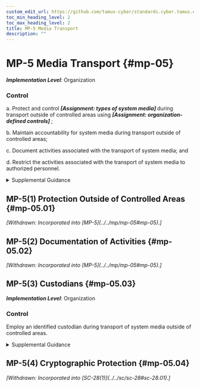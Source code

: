 ```yaml
---
custom_edit_url: https://github.com/tamus-cyber/standards.cyber.tamus.edu/tree/main/static/content/tamus.edu/TAMUS_profile.xml
toc_min_heading_level: 2
toc_max_heading_level: 2
title: MP-5 Media Transport
description: ""
---
```


# MP-5 Media Transport {#mp-05}

_**Implementation Level**_: Organization

### Control

a. Protect and control <strong> <em>[Assignment: types of system media]</em> </strong> during transport outside of controlled areas using <strong> <em>[Assignment: organization-defined controls]</em> </strong>;

b. Maintain accountability for system media during transport outside of controlled areas;

c. Document activities associated with the transport of system media; and

d. Restrict the activities associated with the transport of system media to authorized personnel.

<details>
  <summary>Supplemental Guidance</summary>

System media includes digital and non-digital media. Digital media includes flash drives, diskettes, magnetic tapes, external or removable hard disk drives (e.g., solid state and magnetic), compact discs, and digital versatile discs. Non-digital media includes microfilm and paper. Controlled areas are spaces for which organizations provide physical or procedural controls to meet requirements established for protecting information and systems. Controls to protect media during transport include cryptography and locked containers. Cryptographic mechanisms can provide confidentiality and integrity protections depending on the mechanisms implemented. Activities associated with media transport include releasing media for transport, ensuring that media enters the appropriate transport processes, and the actual transport. Authorized transport and courier personnel may include individuals external to the organization. Maintaining accountability of media during transport includes restricting transport activities to authorized personnel and tracking and/or obtaining records of transport activities as the media moves through the transportation system to prevent and detect loss, destruction, or tampering. Organizations establish documentation requirements for activities associated with the transport of system media in accordance with organizational assessments of risk. Organizations maintain the flexibility to define record-keeping methods for the different types of media transport as part of a system of transport-related records.

</details>

## MP-5(1) Protection Outside of Controlled Areas {#mp-05.01}


<prop xmlns="http://csrc.nist.gov/ns/oscal/1.0" name="status" value="withdrawn">
               <em>[Withdrawn: Incorporated into [MP-5](../../mp/mp-05#mp-05).]</em>
            </prop>
            

## MP-5(2) Documentation of Activities {#mp-05.02}


<prop xmlns="http://csrc.nist.gov/ns/oscal/1.0" name="status" value="withdrawn">
               <em>[Withdrawn: Incorporated into [MP-5](../../mp/mp-05#mp-05).]</em>
            </prop>
            

## MP-5(3) Custodians {#mp-05.03}

_**Implementation Level**_: Organization

### Control

Employ an identified custodian during transport of system media outside of controlled areas.

<details>
  <summary>Supplemental Guidance</summary>

Identified custodians provide organizations with specific points of contact during the media transport process and facilitate individual accountability. Custodial responsibilities can be transferred from one individual to another if an unambiguous custodian is identified.

</details>

## MP-5(4) Cryptographic Protection {#mp-05.04}


<prop xmlns="http://csrc.nist.gov/ns/oscal/1.0" name="status" value="withdrawn">
               <em>[Withdrawn: Incorporated into [SC-28(1)](../../sc/sc-28#sc-28.01).]</em>
            </prop>
            

